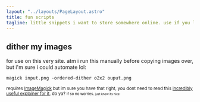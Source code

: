```yaml
---
layout: "../layouts/PageLayout.astro"
title: fun scripts
tagline: little snippets i want to store somewhere online. use if you like them
---
```


## dither my images
for use on this very site. atm i run this manually before copying images over, but i'm sure i could automate lol:
```shell
magick input.png -ordered-dither o2x2 ouput.png
```
<small>requires [ImageMagick](https://imagemagick.org/index.php) but im sure you have that right, you dont need to read this [incredibly useful explainer for it](https://www.wavebeem.com/blog/2025/imagemagick/), do ya? <small>if so no worries. <small>just know its nice</small></small></small>
